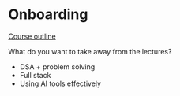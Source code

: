 # Onboarding

[Course outline](https://docs.google.com/spreadsheets/d/1pjMqQ9ANoLGjHokJYQydooZbCYO3kdjiqyG_KOMRLsE/edit?gid=0#gid=0)


What do you want to take away from the lectures?
- DSA + problem solving
- Full stack
- Using AI tools effectively